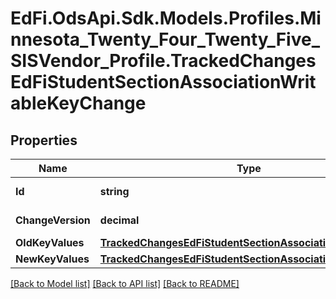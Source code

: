# EdFi.OdsApi.Sdk.Models.Profiles.Minnesota_Twenty_Four_Twenty_Five_SISVendor_Profile.TrackedChangesEdFiStudentSectionAssociationWritableKeyChange

## Properties

Name | Type | Description | Notes
------------ | ------------- | ------------- | -------------
**Id** | **string** | Resource identifier | [optional] 
**ChangeVersion** | **decimal** | Change version | [optional] 
**OldKeyValues** | [**TrackedChangesEdFiStudentSectionAssociationWritableKey**](TrackedChangesEdFiStudentSectionAssociationWritableKey.md) |  | [optional] 
**NewKeyValues** | [**TrackedChangesEdFiStudentSectionAssociationWritableKey**](TrackedChangesEdFiStudentSectionAssociationWritableKey.md) |  | [optional] 

[[Back to Model list]](../README.md#documentation-for-models) [[Back to API list]](../README.md#documentation-for-api-endpoints) [[Back to README]](../README.md)

